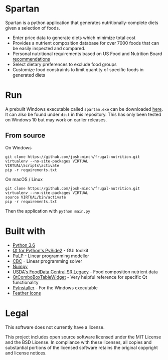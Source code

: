 # Spartan
Spartan is a python application that generates nutritionally-complete diets given a selection of foods.
* Enter price data to generate diets which minimize total cost
* Provides a nutrient composition database for over 7000 foods that can be easily inspected and compared.
* Personal nutritional requirements based on US Food and Nutrition Board [recommendations](https://ods.od.nih.gov/Health_Information/Dietary_Reference_Intakes.aspx)
* Select dietary preferences to exclude food groups
* Customize food constraints to limit quantity of specific foods in generated diets

# Run
A prebuilt Windows executable called `spartan.exe` can be downloaded [here]().
It can also be found under `dist` in this repository.
This has only been tested on Windows 10 but may work on earlier releases.

## From source
On Windows
```shell
git clone https://github.com/josh-minch/frugal-nutrition.git
virtualenv --no-site-packages VIRTUAL
VIRTUAL\Scripts\activate
pip -r requirements.txt
```
On macOS / Linux
```shell
git clone https://github.com/josh-minch/frugal-nutrition.git
virtualenv --no-site-packages VIRTUAL
source VIRTUAL/bin/activate
pip -r requirements.txt

```
Then the application with `python main.py`

# Built with
* [Python 3.6](https://www.python.org/downloads/)
* [Qt for Python's PySide2](https://www.qt.io/qt-for-python/) - GUI toolkit
* [PuLP](http://coin-or.github.io/pulp/) - Linear programming modeller
* [CBC](https://github.com/coin-or/Cbc) -  Linear programming solver
* [Numpy](https://numpy.org/)
* [USDA's FoodData Central SR Legacy](https://fdc.nal.usda.gov/) - Food composition nutrient data
* [QtComboBoxTableWidget](https://github.com/pierrebai/QtComboBoxTableWidget) - Very helpful reference for specific Qt functionality
* [PyInstaller](https://www.pyinstaller.org/) - For the Windows executable
* [Feather Icons](https://feathericons.com/)

# Legal
This software does not currently have a license.

This project includes open source software licensed under the MIT License and the BSD License. In compliance with these licenses, all copies and substantial portions of the licensed software retains the original copyright and license notices.